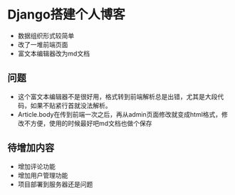 # Django搭建个人博客 #

- 数据组织形式较简单
- 改了一堆前端页面
- 富文本编辑器改为md文档

## 问题 ##

- 这个富文本编辑器不是很好用，格式转到前端解析总是出错，尤其是大段代码，如果不贴紧行首就没法解析。
- Article.body在传到前端一次之后，再从admin页面修改就变成html格式，修改不方便，使用的时候最好吧md文档也做个保存

## 待增加内容 ##
- 增加评论功能
- 增加用户管理功能
- 项目部署到服务器还是问题